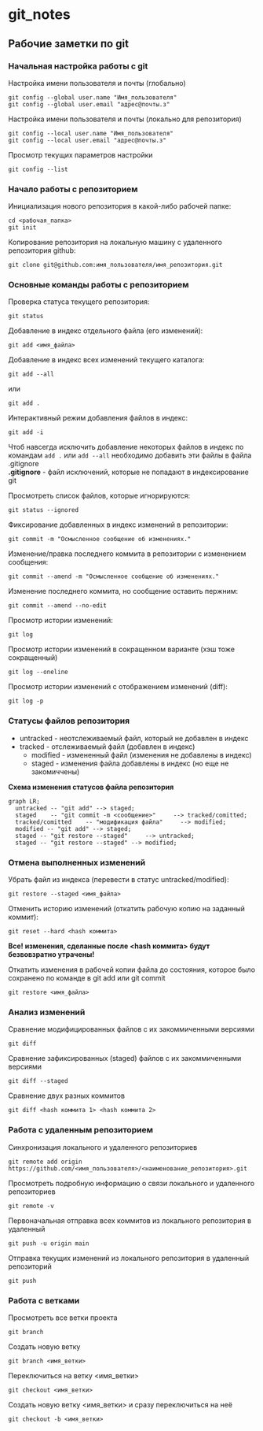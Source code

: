 # git_notes
## Рабочие заметки по git

### Начальная настройка работы с git

Настройка имени пользователя и почты (глобально)

```
git config --global user.name "Имя_пользователя"
git config --global user.email "адрес@почты.з"
```

Настройка имени пользователя и почты (локально для репозитория)

```
git config --local user.name "Имя_пользователя"
git config --local user.email "адрес@почты.з"
```

Просмотр текущих параметров настройки
```
git config --list
```

### Начало работы с репозиторием

Инициализация нового репозитория в какой-либо рабочей папке:

```
cd <рабочая_папка>
git init
```


Копирование репозитория на локальную машину с удаленного репозитория github:
```
git clone git@github.com:имя_пользователя/имя_репозитория.git
```

### Основные команды работы с репозиторием

Проверка статуса текущего репозитория:
```
git status
```


Добавление в индекс отдельного файла (его изменений):
```
git add <имя_файла>
``` 

Добавление в индекс всех изменений текущего каталога:
```
git add --all
```
или
```
git add .
```

Интерактивный режим добавления файлов в индекс:
```
git add -i
```

Чтоб навсегда исключить добавление некоторых файлов в индекс по командам `add .` или `add --all` необходимо добавить эти файлы в файла .gitignore  
**.gitignore** - файл исключений, которые не попадают в индексирование git

Просмотреть список файлов, которые игнорируются:
```
git status --ignored
```

Фиксирование добавленных в индекс изменений в репозитории:
```
git commit -m "Осмысленное сообщение об изменениях."
```

Изменение/правка последнего коммита в репозитории с изменением сообщения:
```
git commit --amend -m "Осмысленное сообщение об изменениях."
```

Изменение последнего коммита, но сообщение оставить пержним:
```
git commit --amend --no-edit 
```

Просмотр истории изменений:
```
git log
```

Просмотр истории изменений в сокращенном варианте (хэш тоже сокращенный)
```
git log --oneline
```

Просмотр истории изменений с отображением изменений (diff):
```
git log -p
```

### Статусы файлов репозитория

- untracked - неотслеживаемый файл, который не добавлен в индекс
- tracked - отслеживаемый файл (добавлен в индекс)
    - modified - измененный файл (изменения не добавлены в индекс)
    - staged - изменения файла добавлены в индекс (но еще не закомиччены)

**Схема изменения статусов файла репозитория**

```mermaid
graph LR;
  untracked -- "git add" --> staged;
  staged    -- "git commit -m <сообщение>"     --> tracked/comitted;
  tracked/comitted    -- "модификация файла"     --> modified;
  modified -- "git add" --> staged;
  staged -- "git restore --staged"     --> untracked;
  staged -- "git restore --staged" --> modified;

``` 

### Отмена выполненных изменений

Убрать файл из индекса (перевести в статус untracked/modified):
```
git restore --staged <имя_файла>
```

Отменить историю изменений (откатить рабочую копию на заданный коммит):
```
git reset --hard <hash коммита>
```
**Все! изменения, сделанные после <hash коммита> будут безвовзратно утрачены!**

Откатить изменения в рабочей копии файла до состояния, которое было сохранено по команде в git add или git commit
```
git restore <имя_файла>
```

### Анализ изменений

Сравнение модифицированных файлов с их закоммиченными версиями
```
git diff
```

Сравнение зафиксированных (staged) файлов с их закоммиченными версиями
```
git diff --staged
```

Сравнение двух разных коммитов
```
git diff <hash коммита 1> <hash коммита 2>
```


### Работа с удаленным репозиторием

Синхронизация локального и удаленного репозиториев
```
git remote add origin https://github.com/<имя_пользователя>/<наименование_репозитория>.git
```

Просмотреть подробную информацию о связи локального и удаленного репозиториев
```
git remote -v
```

Первоначальная отправка всех коммитов из локального репозитория в удаленный
```
git push -u origin main
```

Отправка текущих изменений из локального репозитория в удаленный репозиторий
```
git push
```

### Работа с ветками

Просмотреть все ветки проекта
```
git branch
```

Создать новую ветку
```
git branch <имя_ветки>
```

Переключиться на ветку <имя_ветки>
```
git checkout <имя_ветки>
```

Создать новую ветку <имя_ветки> и сразу переключиться на неё
```
git checkout -b <имя_ветки>
```




